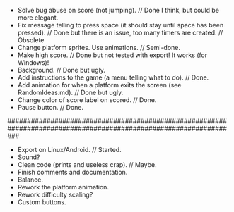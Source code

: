 - Solve bug abuse on score (not jumping). // Done I think, but could be more elegant.
- Fix message telling to press space (it should stay until space has been pressed). // Done 
	but there is an issue,	too many timers are created. // Obsolete
- Change platform sprites. Use animations. // Semi-done.
- Make high score. // Done but not tested with export! It works (for Windows)!
- Background. // Done but ugly.
- Add instructions to the game (a menu telling what to do). // Done.
- Add animation for when a platform exits the screen (see RandomIdeas.md). // Done but ugly.
- Change color of score label on scored. // Done.
- Pause button. // Done.

###################################################################################################################

- Export on Linux/Android. // Started.
- Sound?
- Clean code (prints and useless crap). // Maybe.
- Finish comments and documentation.
- Balance.
- Rework the platform animation.
- Rework difficulty scaling?
- Custom buttons.
